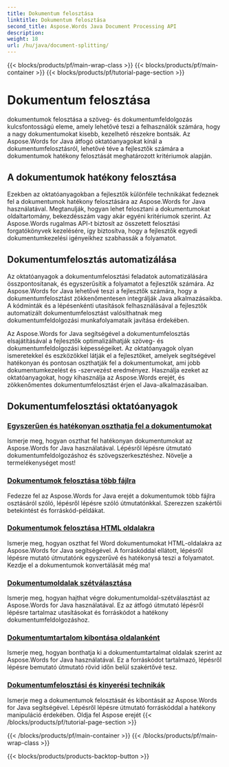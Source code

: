 ```yaml
---
title: Dokumentum felosztása
linktitle: Dokumentum felosztása
second_title: Aspose.Words Java Document Processing API
description: 
weight: 18
url: /hu/java/document-splitting/
---
```


{{< blocks/products/pf/main-wrap-class >}}
{{< blocks/products/pf/main-container >}}
{{< blocks/products/pf/tutorial-page-section >}}

# Dokumentum felosztása


dokumentumok felosztása a szöveg- és dokumentumfeldolgozás kulcsfontosságú eleme, amely lehetővé teszi a felhasználók számára, hogy a nagy dokumentumokat kisebb, kezelhető részekre bontsák. Az Aspose.Words for Java átfogó oktatóanyagokat kínál a dokumentumfelosztásról, lehetővé téve a fejlesztők számára a dokumentumok hatékony felosztását meghatározott kritériumok alapján.

## A dokumentumok hatékony felosztása

Ezekben az oktatóanyagokban a fejlesztők különféle technikákat fedeznek fel a dokumentumok hatékony felosztására az Aspose.Words for Java használatával. Megtanulják, hogyan lehet felosztani a dokumentumokat oldaltartomány, bekezdésszám vagy akár egyéni kritériumok szerint. Az Aspose.Words rugalmas API-t biztosít az összetett felosztási forgatókönyvek kezelésére, így biztosítva, hogy a fejlesztők egyedi dokumentumkezelési igényeikhez szabhassák a folyamatot.

## Dokumentumfelosztás automatizálása

Az oktatóanyagok a dokumentumfelosztási feladatok automatizálására összpontosítanak, és egyszerűsítik a folyamatot a fejlesztők számára. Az Aspose.Words for Java lehetővé teszi a fejlesztők számára, hogy a dokumentumfelosztást zökkenőmentesen integrálják Java alkalmazásaikba. A kódminták és a lépésenkénti utasítások felhasználásával a fejlesztők automatizált dokumentumfelosztást valósíthatnak meg dokumentumfeldolgozási munkafolyamataik javítása érdekében.

Az Aspose.Words for Java segítségével a dokumentumfelosztás elsajátításával a fejlesztők optimalizálhatják szöveg- és dokumentumfeldolgozási képességeiket. Az oktatóanyagok olyan ismeretekkel és eszközökkel látják el a fejlesztőket, amelyek segítségével hatékonyan és pontosan oszthatják fel a dokumentumokat, ami jobb dokumentumkezelést és -szervezést eredményez. Használja ezeket az oktatóanyagokat, hogy kihasználja az Aspose.Words erejét, és zökkenőmentes dokumentumfelosztást érjen el Java-alkalmazásaiban.

## Dokumentumfelosztási oktatóanyagok

### [Egyszerűen és hatékonyan oszthatja fel a dokumentumokat](./split-documents-easily-efficiently/)

Ismerje meg, hogyan oszthat fel hatékonyan dokumentumokat az Aspose.Words for Java használatával. Lépésről lépésre útmutató dokumentumfeldolgozáshoz és szövegszerkesztéshez. Növelje a termelékenységet most!
### [Dokumentumok felosztása több fájlra](./splitting-documents-into-multiple-files/)
Fedezze fel az Aspose.Words for Java erejét a dokumentumok több fájlra osztásáról szóló, lépésről lépésre szóló útmutatónkkal. Szerezzen szakértői betekintést és forráskód-példákat.
### [Dokumentumok felosztása HTML oldalakra](./splitting-documents-into-html-pages/)
Ismerje meg, hogyan oszthat fel Word dokumentumokat HTML-oldalakra az Aspose.Words for Java segítségével. A forráskóddal ellátott, lépésről lépésre mutató útmutatónk egyszerűvé és hatékonysá teszi a folyamatot. Kezdje el a dokumentumok konvertálását még ma!
### [Dokumentumoldalak szétválasztása](./document-page-separation/)
Ismerje meg, hogyan hajthat végre dokumentumoldal-szétválasztást az Aspose.Words for Java használatával. Ez az átfogó útmutató lépésről lépésre tartalmaz utasításokat és forráskódot a hatékony dokumentumfeldolgozáshoz.
### [Dokumentumtartalom kibontása oldalanként](./extracting-document-content-pages/)
Ismerje meg, hogyan bonthatja ki a dokumentumtartalmat oldalak szerint az Aspose.Words for Java használatával. Ez a forráskódot tartalmazó, lépésről lépésre bemutató útmutató rövid időn belül szakértővé tesz.
### [Dokumentumfelosztási és kinyerési technikák](./document-splitting-extraction-techniques/)
Ismerje meg a dokumentumok felosztását és kibontását az Aspose.Words for Java segítségével. Lépésről lépésre útmutató forráskóddal a hatékony manipuláció érdekében. Oldja fel Aspose erejét
{{< /blocks/products/pf/tutorial-page-section >}}

{{< /blocks/products/pf/main-container >}}
{{< /blocks/products/pf/main-wrap-class >}}

{{< blocks/products/products-backtop-button >}}
